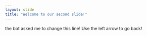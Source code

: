```yaml
---
layout: slide
title: "Welcome to our second slide!"
---
```

the bot asked me to change this line! 
Use the left arrow to go back!
